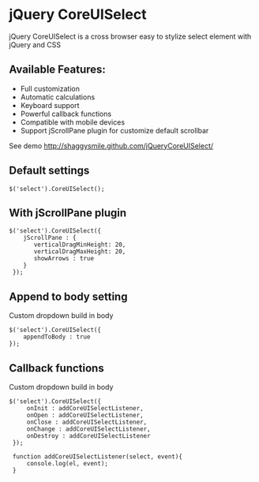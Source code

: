 jQuery CoreUISelect
===================

jQuery CoreUISelect is a cross browser easy to stylize select element with jQuery and CSS

## Available Features:

* Full customization
* Automatic calculations
* Keyboard support
* Powerful callback functions
* Compatible with mobile devices
* Support jScrollPane plugin for customize default scrollbar

See demo http://shaggysmile.github.com/jQueryCoreUISelect/

## Default settings
    $('select').CoreUISelect();

## With jScrollPane plugin
    $('select').CoreUISelect({
        jScrollPane : {
           verticalDragMinHeight: 20,
           verticalDragMaxHeight: 20,
           showArrows : true
        }
     });
    
## Append to body setting
Custom dropdown build in body

    $('select').CoreUISelect({
        appendToBody : true
    });

## Callback functions
Custom dropdown build in body

    $('select').CoreUISelect({
         onInit : addCoreUISelectListener,
         onOpen : addCoreUISelectListener,
         onClose : addCoreUISelectListener,
         onChange : addCoreUISelectListener,
         onDestroy : addCoreUISelectListener
     });
         
     function addCoreUISelectListener(select, event){
         console.log(el, event);
     } 